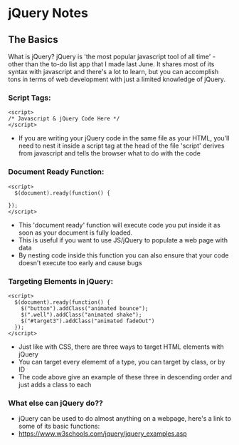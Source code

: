 # jQuery Notes
## The Basics
What is jQuery?
jQuery is 'the most popular javascript tool of all time' - other than the to-do list app that I made last June. It shares most of its syntax with javascript and there's a lot to learn, but you can accomplish tons in terms of web development with just a limited knowledge of jQuery.

### Script Tags:
```
<script>
/* Javascript & jQuery Code Here */
</script>
```
* If you are writing your jQuery code in the same file as your HTML, you'll need to nest it inside a script tag at the head of the file
  'script' derives from javascript and tells the browser what to do with the code

### Document Ready Function:
```
<script>
  $(document).ready(function() {

});
</script>
```
* This 'document ready' function will execute code you put inside it as soon as your document is fully loaded.
* This is useful if you want to use JS/jQuery to populate a web page with data
* By nesting code inside this function you can also ensure that your code doesn't execute too early and cause bugs

### Targeting Elements in jQuery:
```
<script>
  $(document).ready(function() {
    $("button").addClass("animated bounce");
    $(".well").addClass("animated shake");
    $("#target3").addClass("animated fadeOut")
  });
</script>
```
* Just like with CSS, there are three ways to target HTML elements with jQuery
* You can target every elememt of a type, you can target by class, or by ID
* The code above give an example of these three in descending order and just adds a class to each

### What else can jQuery do??
* jQuery can be used to do almost anything on a webpage, here's a link to some of its basic functions:
* https://www.w3schools.com/jquery/jquery_examples.asp
